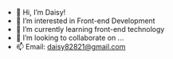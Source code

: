 - 👋 Hi, I’m Daisy!
- 👀 I’m interested in Front-end Development
- 🌱 I’m currently learning front-end technology
- 💞️ I’m looking to collaborate on ...
- 📫 Email: daisy82821@gmail.com

<!---
lisacher/lisacher is a ✨ special ✨ repository because its `README.md` (this file) appears on your GitHub profile.
You can click the Preview link to take a look at your changes.
--->
